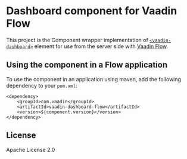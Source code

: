 # Dashboard component for Vaadin Flow

This project is the Component wrapper implementation of [`<vaadin-dashboard>`](https://github.com/vaadin/web-components/tree/main/packages/dashboard)
element for use from the server side with [Vaadin Flow](https://github.com/vaadin/flow).

## Using the component in a Flow application

To use the component in an application using maven,
add the following dependency to your `pom.xml`:
```
<dependency>
    <groupId>com.vaadin</groupId>
    <artifactId>vaadin-dashboard-flow</artifactId>
    <version>${component.version}</version>
</dependency>
```

## License

Apache License 2.0
